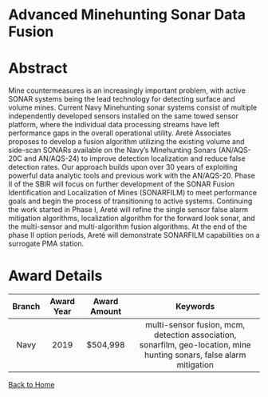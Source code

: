 
Advanced Minehunting Sonar Data Fusion
======================================

# Abstract


Mine countermeasures is an increasingly important problem, with active SONAR systems being the lead technology for detecting surface and volume mines. Current Navy Minehunting sonar systems consist of multiple independently developed sensors installed on the same towed sensor platform, where the individual data processing streams have left performance gaps in the overall operational utility. Areté Associates proposes to develop a fusion algorithm utilizing the existing volume and side-scan SONARs available on the Navy’s Minehunting Sonars (AN/AQS-20C and AN/AQS-24) to improve detection localization and reduce false detection rates. Our approach builds upon over 30 years of exploiting powerful data analytic tools and previous work with the AN/AQS-20. Phase II of the SBIR will focus on further development of the SONAR Fusion Identification and Localization of Mines (SONARFILM) to meet performance goals and begin the process of transitioning to active systems. Continuing the work started in Phase I, Areté will refine the single sensor false alarm mitigation algorithms, localization algorithm for the forward look sonar, and the multi-sensor and multi-algorithm fusion algorithms. At the end of the phase II option periods, Areté will demonstrate SONARFILM capabilities on a surrogate PMA station.  

# Award Details

|Branch|Award Year|Award Amount|Keywords|
| :---: | :---: | :---: | :---: |
|Navy|2019|$504,998|multi-sensor fusion, mcm, detection association, sonarfilm, geo-location, mine hunting sonars, false alarm mitigation|
  
  


[Back to Home](https://github.com/chrischow/dod_sbir_awards#1942)
